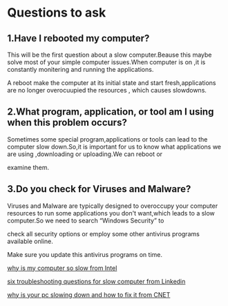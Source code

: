 # Questions to ask

## 1.Have I rebooted my computer?

This will be the first question about a slow computer.Beause this maybe solve most of your simple computer issues.When computer is on ,it is constantly monitering and running the applications.

A reboot make the computer at its initial state and start fresh,applications are no longer overocuupied the resources , which causes slowdowns.

## 2.What program, application, or tool am I using when this problem occurs?

Sometimes some special program,applications or tools can lead to the computer slow down.So,it is important for us to know what applications we are using ,downloading or uploading.We can reboot or 

examine them.

## 3.Do you check for Viruses and Malware?

Viruses and Malware are typically designed to overoccupy your computer resources to run some applications you don't want,which leads to a slow computer.So we need to search “Windows Security” to 

check all security options or employ some other antivirus programs available online.

Make sure you update this antivirus programs on time.

[why is my computer so slow from Intel](https://www.intel.com/content/www/us/en/tech-tips-and-tricks/computer-running-slow.html)

[six troubleshooting questions for slow computer from Linkedin](https://www.linkedin.com/pulse/6-troubleshooting-questions-slow-computers-eric-rieger)

[why is your pc slowing down and how to fix it from CNET](https://www.cnet.com/tech/computing/why-is-my-computer-so-slow/)


